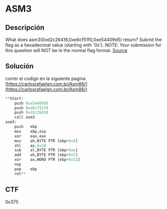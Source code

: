 # ASM3

## Descripción

What does asm3(0xd2c26416,0xe6cf51f0,0xe54409d5) return? Submit the flag
 as a hexadecimal value (starting with '0x'). NOTE: Your submission for 
this question will NOT be in the normal flag format. [Source](https://jupiter.challenges.picoctf.org/static/df999527eaecf46f259c4337a820856c/test.S)

## Solución

correr el codigo en la siguiente pagina [https://carlosrafaelgn.com.br/Asm86/](https://carlosrafaelgn.com.br/Asm86/)

```python
**Start:
	push 0xe54409d5
	push 0xe6cf51f0
	push 0xd2c26416
	call asm3
asm3:
	push   ebp
	mov    ebp,esp
	xor    eax,eax
	mov    ah,BYTE PTR [ebp+0x9]
	shl    ax,0x10
	sub    al,BYTE PTR [ebp+0xe]
	add    ah,BYTE PTR [ebp+0xf]
	xor    ax,WORD PTR [ebp+0x12]
	nop
	pop    ebp
	ret**
```

## CTF

0x375
